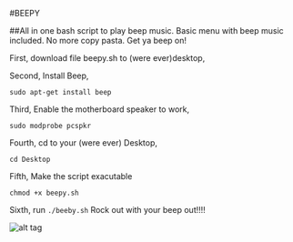 
#BEEPY

##All in one bash script to play beep music. Basic menu with beep music included. No more copy pasta.  Get ya beep on! 

First, download file beepy.sh to (were ever)desktop, 

Second, Install Beep, 

`sudo apt-get install beep` 

Third, Enable the motherboard speaker to work,

`sudo modprobe pcspkr` 

Fourth, cd to your (were ever) Desktop, 

`cd Desktop` 

Fifth, Make the script exacutable 

`chmod +x beepy.sh`

Sixth, run `./beeby.sh` Rock out with your beep out!!!!

![alt tag](https://raw.githubusercontent.com/ciphersson/beepy/master/beep_beep.gif)
